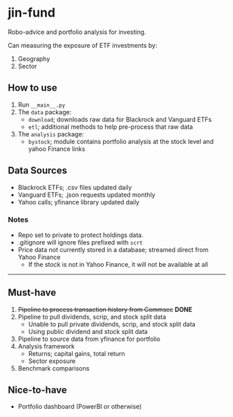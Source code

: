 # jin-fund

Robo-advice and portfolio analysis for investing.

Can measuring the exposure of ETF investments by:

1. Geography
2. Sector

## How to use

1. Run `__main__.py`
2. The `data` package:
    - `download`; downloads raw data for Blackrock and Vanguard ETFs
    - `etl`; additional methods to help pre-process that raw data
3. The `analysis` package:
    - `bystock`; module contains portfolio analysis at the stock level and yahoo Finance links

## Data Sources

- Blackrock ETFs; .csv files updated daily
- Vanguard ETFs; .json requests updated monthly
- Yahoo calls; yfinance library updated daily

### Notes

- Repo set to private to protect holdings data.
- .gitignore will ignore files prefixed with `scrt`
- Price data not currently stored in a database; streamed direct from Yahoo Finance
  - If the stock is not in Yahoo Finance, it will not be available at all

---

## Must-have

1. ~~Pipeline to process transaction history from Commsec~~ **DONE**
2. Pipeline to pull dividends, scrip, and stock split data
    - Unable to pull private dividends, scrip, and stock split data
    - Using public dividend and stock split data
3. Pipeline to source data from yfinance for portfolio
4. Analysis framework
    - Returns; capital gains, total return
    - Sector exposure
5. Benchmark comparisons

## Nice-to-have

- Portfolio dashboard (PowerBI or otherwise)
